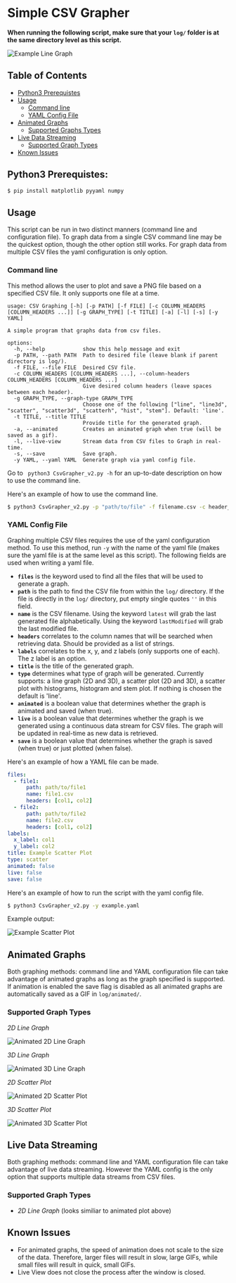 # Simple CSV Grapher 
**When running the following script, make sure that your ```log/``` folder is at the same directory level as this script.**

![Example Line Graph](./example_plots/line.png)

## Table of Contents
- [Python3 Prerequistes](#python3-prerequistes)
- [Usage](#usage)
    - [Command line](#command-line)
    - [YAML Config File](#yaml-config-file)
- [Animated Graphs](#animated-graphs)
    - [Supported Graphs Types](#supported-graph-types)
- [Live Data Streaming](#live-data-streaming)
    - [Supported Graph Types](#supported-graph-types-1)
- [Known Issues](#known-issues)

## Python3 Prerequistes:
```bash
$ pip install matplotlib pyyaml numpy
```
## Usage
This script can be run in two distinct manners (command line and configuration file). To graph data from a single CSV command line may be the quickest option, though the other option still works. For graph data from multiple CSV files the yaml configuration is only option. 
### Command line
This method allows the user to plot and save a PNG file based on a specified CSV file. It only supports one file at a time. 
```
usage: CSV Graphing [-h] [-p PATH] [-f FILE] [-c COLUMN_HEADERS [COLUMN_HEADERS ...]] [-g GRAPH_TYPE] [-t TITLE] [-a] [-l] [-s] [-y YAML]

A simple program that graphs data from csv files.

options:
  -h, --help            show this help message and exit
  -p PATH, --path PATH  Path to desired file (leave blank if parent directory is log/).
  -f FILE, --file FILE  Desired CSV file.
  -c COLUMN_HEADERS [COLUMN_HEADERS ...], --column-headers COLUMN_HEADERS [COLUMN_HEADERS ...]
                        Give desired column headers (leave spaces between each header).
  -g GRAPH_TYPE, --graph-type GRAPH_TYPE
                        Choose one of the following ["line", "line3d", "scatter", "scatter3d", "scatterh", "hist", "stem"]. Default: 'line'.
  -t TITLE, --title TITLE
                        Provide title for the generated graph.
  -a, --animated        Creates an animated graph when true (will be saved as a gif).
  -l, --live-view       Stream data from CSV files to Graph in real-time.
  -s, --save            Save graph.
  -y YAML, --yaml YAML  Generate graph via yaml config file.
```
Go to ``` python3 CsvGrapher_v2.py -h``` for an up-to-date description on how to use the command line. 

Here's an example of how to use the command line.
```bash
$ python3 CsvGrapher_v2.py -p "path/to/file" -f filename.csv -c header_1 header_2 -g "line" -t "Example Line Graph" -s
```
### YAML Config File
Graphing multiple CSV files requires the use of the yaml configuration method. To use this method, run ```-y``` with the name of the yaml file (makes sure the yaml file is at the same level as this script). The following fields are used when writing a yaml file.
- **```files```** is the keyword used to find all the files that will be used to generate a graph. 
- **```path```** is the path to find the CSV file from within the ```log/``` directory. If the file is directly in the ```log/``` directory, put empty single quotes ```''``` in this field.
- **```name```** is the CSV filename. Using the keyword ```latest``` will grab the last generated file alphabetically. Using the keyword ```lastModified``` will grab the last modified file. 
- **```headers```** correlates to the column names that will be searched when retrieving data. Should be provided as a list of strings. 
- **```labels```** correlates to the x, y, and z labels (only supports one of each). The z label is an option. 
- **```title```** is the title of the generated graph. 
- **```type```** determines what type of graph will be generated. Currently supports: a line graph (2D and 3D), a scatter plot (2D and 3D), a scatter plot with histograms, histogram and stem plot. If nothing is chosen the default is 'line'.
- **```animated```** is a boolean value that determines whether the graph is animated and saved (when true).
- **```live```** is a boolean value that determines whether the graph is we generated using a continuous data stream for CSV files. The graph will be updated in real-time as new data is retrieved.
- **```save```** is a boolean value that determines whether the graph is saved (when true) or just plotted (when false).

Here's an example of how a YAML file can be made.

```yaml
files:
  - file1:
      path: path/to/file1
      name: file1.csv
      headers: [col1, col2]
  - file2:
      path: path/to/file2
      name: file2.csv
      headers: [col1, col2]
labels:
  x_label: col1
  y_label: col2
title: Example Scatter Plot
type: scatter
animated: false
live: false
save: false
```

Here's an example of how to run the script with the yaml config file.
```bash
$ python3 CsvGrapher_v2.py -y example.yaml
``` 
Example output:

![Example Scatter Plot](./example_plots//scatter.png)

## Animated Graphs
Both graphing methods: command line and YAML configuration file can take advantage of animated graphs as long as the graph specified is supported. If animation is enabled the save flag is disabled as all animated graphs are automatically saved as a GIF in ```log/animated/```. 

### Supported Graph Types
*2D Line Graph*

![Animated 2D Line Graph](./example_plots//animated_2d_line.gif)

*3D Line Graph*

![Animated 3D Line Graph](./example_plots//animated_3D_line.gif)

*2D Scatter Plot*

![Animated 2D Scatter Plot](./example_plots//animated_2D_scatter.gif)

*3D Scatter Plot*

![Animated 3D Scatter Plot](./example_plots//animated_3D_scatter.gif)

## Live Data Streaming
Both graphing methods: command line and YAML configuration file can take advantage of live data streaming. However the YAML config is the only option that supports multiple data streams from CSV files. 

### Supported Graph Types
- *2D Line Graph* (looks similiar to animated plot above)

## Known Issues
- For animated graphs, the speed of animation does not scale to the size of the data. Therefore, larger files will result in slow, large GIFs, while small files will result in quick, small GIFs.
- Live View does not close the process after the window is closed.